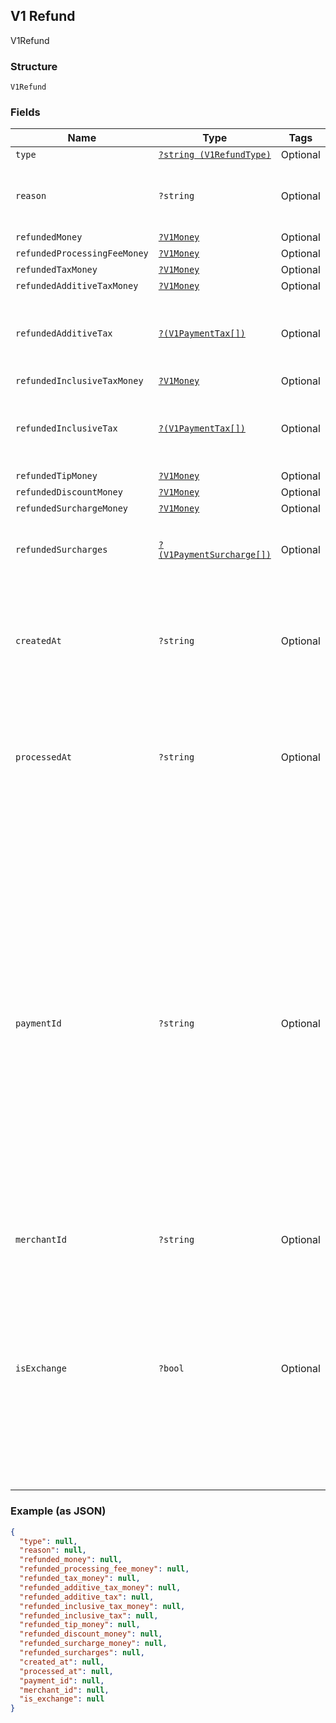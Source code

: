 ## V1 Refund

V1Refund

### Structure

`V1Refund`

### Fields

| Name | Type | Tags | Description |
|  --- | --- | --- | --- |
| `type` | [`?string (V1RefundType)`](/doc/models/v1-refund-type.md) | Optional | -  |
| `reason` | `?string` | Optional | The merchant-specified reason for the refund. |
| `refundedMoney` | [`?V1Money`](/doc/models/v1-money.md) | Optional | -  |
| `refundedProcessingFeeMoney` | [`?V1Money`](/doc/models/v1-money.md) | Optional | -  |
| `refundedTaxMoney` | [`?V1Money`](/doc/models/v1-money.md) | Optional | -  |
| `refundedAdditiveTaxMoney` | [`?V1Money`](/doc/models/v1-money.md) | Optional | -  |
| `refundedAdditiveTax` | [`?(V1PaymentTax[])`](/doc/models/v1-payment-tax.md) | Optional | All of the additive taxes associated with the refund. |
| `refundedInclusiveTaxMoney` | [`?V1Money`](/doc/models/v1-money.md) | Optional | -  |
| `refundedInclusiveTax` | [`?(V1PaymentTax[])`](/doc/models/v1-payment-tax.md) | Optional | All of the inclusive taxes associated with the refund. |
| `refundedTipMoney` | [`?V1Money`](/doc/models/v1-money.md) | Optional | -  |
| `refundedDiscountMoney` | [`?V1Money`](/doc/models/v1-money.md) | Optional | -  |
| `refundedSurchargeMoney` | [`?V1Money`](/doc/models/v1-money.md) | Optional | -  |
| `refundedSurcharges` | [`?(V1PaymentSurcharge[])`](/doc/models/v1-payment-surcharge.md) | Optional | A list of all surcharges associated with the refund. |
| `createdAt` | `?string` | Optional | The time when the merchant initiated the refund for Square to process, in ISO 8601 format. |
| `processedAt` | `?string` | Optional | The time when Square processed the refund on behalf of the merchant, in ISO 8601 format. |
| `paymentId` | `?string` | Optional | A Square-issued ID associated with the refund. For single-tender refunds, payment_id is the ID of the original payment ID. For split-tender refunds, payment_id is the ID of the original tender. For exchange-based refunds (is_exchange == true), payment_id is the ID of the original payment ID even if the payment includes other tenders. |
| `merchantId` | `?string` | Optional | -  |
| `isExchange` | `?bool` | Optional | Indicates whether or not the refund is associated with an exchange. If is_exchange is true, the refund reflects the value of goods returned in the exchange not the total money refunded. |

### Example (as JSON)

```json
{
  "type": null,
  "reason": null,
  "refunded_money": null,
  "refunded_processing_fee_money": null,
  "refunded_tax_money": null,
  "refunded_additive_tax_money": null,
  "refunded_additive_tax": null,
  "refunded_inclusive_tax_money": null,
  "refunded_inclusive_tax": null,
  "refunded_tip_money": null,
  "refunded_discount_money": null,
  "refunded_surcharge_money": null,
  "refunded_surcharges": null,
  "created_at": null,
  "processed_at": null,
  "payment_id": null,
  "merchant_id": null,
  "is_exchange": null
}
```

